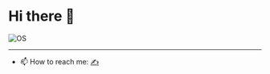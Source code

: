 # Hi there &#128074;

 ![OS](https://img.shields.io/badge/OS-Linux-red?style=flat&logo=linux)

---

- 📫 How to reach me: [&#9997;](mailto:maksim.g00gle@gmail.com)
